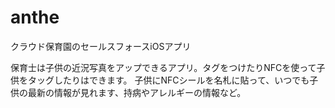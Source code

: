 # anthe

クラウド保育園のセールスフォースiOSアプリ

保育士は子供の近況写真をアップできるアプリ。タグをつけたりNFCを使って子供をタッグしたりはできます。
子供にNFCシールを名札に貼って、いつでも子供の最新の情報が見れます、持病やアレルギーの情報など。
